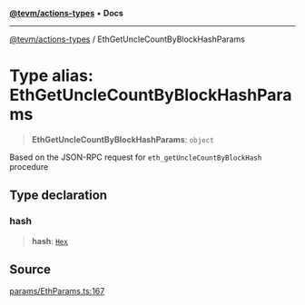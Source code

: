 [**@tevm/actions-types**](../README.md) • **Docs**

***

[@tevm/actions-types](../globals.md) / EthGetUncleCountByBlockHashParams

# Type alias: EthGetUncleCountByBlockHashParams

> **EthGetUncleCountByBlockHashParams**: `object`

Based on the JSON-RPC request for `eth_getUncleCountByBlockHash` procedure

## Type declaration

### hash

> **hash**: [`Hex`](Hex.md)

## Source

[params/EthParams.ts:167](https://github.com/evmts/tevm-monorepo/blob/main/packages/actions-types/src/params/EthParams.ts#L167)
